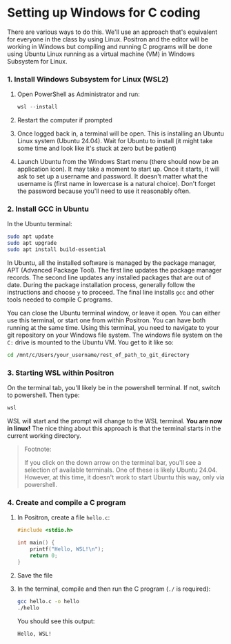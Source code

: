 # Setting up Windows for C coding

There are various ways to do this. We'll use an approach that's equivalent for everyone in the class by using Linux. Positron and the editor will be working in Windows but compiling and running C programs will be done using Ubuntu Linux running as a virtual machine (VM) in Windows Subsystem for Linux.



### 1. Install Windows Subsystem for Linux (WSL2)

1. Open PowerShell as Administrator and run:
   ```powershell
   wsl --install
   ```

2. Restart the computer if prompted

3. Once logged back in, a terminal will be open. This is installing an Ubuntu Linux system (Ubuntu 24.04). Wait for Ubuntu to install (it might take some time and look like it's stuck at zero but be patient)

4. Launch Ubuntu from the Windows Start menu (there should now be an application icon). It may take a moment to start up. Once it starts, it will ask to set up a username and password. It doesn't matter what the username is (first name in lowercase is a natural choice). Don't forget the password because you'll need to use it reasonably often.



### 2. Install GCC in Ubuntu

In the Ubuntu terminal:
```bash
sudo apt update
sudo apt upgrade
sudo apt install build-essential
```

In Ubuntu, all the installed software is managed by the package manager, APT (Advanced Package Tool). The first line updates the package manager records. The second line updates any installed packages that are out of date. During the package installation process, generally follow the instructions and choose `y` to proceed. The final line installs `gcc` and other tools needed to compile C programs.

You can close the Ubuntu terminal window, or leave it open. You can either use this terminal, or start one from within Positron. You can have both running at the same time. Using this terminal, you need to navigate to your git repository on your Windows file system. The windows file system on the `C:` drive is mounted to the Ubuntu VM. You get to it like so:

```bash
cd /mnt/c/Users/your_username/rest_of_path_to_git_directory
```



### 3. Starting WSL within Positron

On the terminal tab, you'll likely be in the powershell terminal. If not, switch to powershell. Then type:

```powershell
wsl
```

WSL will start and the prompt will change to the WSL terminal. **You are now in linux!** The nice thing about this approach is that the terminal starts in the current working directory.

>  Footnote:
>
> If you click on the down arrow on the terminal bar, you'll see a selection of available terminals. One of these is likely Ubuntu 24.04. However, at this time, it doesn't work to start Ubuntu this way, only via powershell.



### 4. Create and compile a C program

1. In Positron, create a file `hello.c`:

   ```c
   #include <stdio.h>
   
   int main() {
       printf("Hello, WSL!\n");
       return 0;
   }
   ```

2. Save the file

3. In the terminal, compile and then run the C program (`./` is required):

   ```bash
   gcc hello.c -o hello
   ./hello
   ```
   
   You should see this output:
   
   ```bash
   Hello, WSL!
   ```

